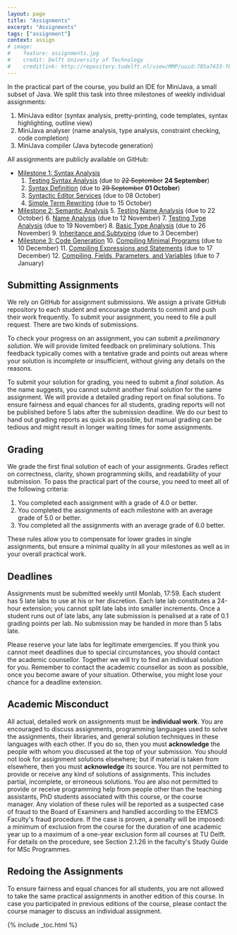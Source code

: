 ```yaml
---
layout: page
title: "Assignments"
excerpt: "Assignments"
tags: ["assignment"]
context: assign
# image:
#    feature: assignments.jpg
#    credit: Delft University of Technology
#    creditlink: http://repository.tudelft.nl/view/MMP/uuid:785a7433-f8b0-40b8-b420-b59d88fc2254
---
```


In the practical part of the course, you build an IDE for MiniJava, a small subset of Java.
We split this task into three milestones of weekly individual assignments:


1. MiniJava editor (syntax analysis, pretty-printing, code templates, syntax highlighting, outline view)
2. MiniJava analyser (name analysis, type analysis, constraint checking, code completion)
3. MiniJava compiler (Java bytecode generation)

All assignments are publicly available on GitHub:

* [Milestone 1: Syntax Analysis](ms1)
  1. [Testing Syntax Analysis](assignments/ms1/lab1.html) (due to ~~22 September~~ **24 September**)
  2. [Syntax Definition](assignments/ms1/lab2.html) (due to ~~29 September~~ **01 October**)
  3. [Syntactic Editor Services](assignments/ms1/lab3.html) (due to 08 October)
  4. [Simple Term Rewriting](assignments/ms1/lab4.html) (due to 15 October)
* [Milestone 2: Semantic Analysis](assignments/ms2)
  5. [Testing Name Analysis](assignments/ms2/lab5.html) (due to 22 October)
  6. [Name Analysis](assignments/ms2/lab6.html) (due to 12 November)
  7. [Testing Type Analysis](assignments/ms2/lab7.html) (due to 19 November)
  8. [Basic Type Analysis](assignments/ms2/lab8.html) (due to 26 November)
  9. [Inheritance and Subtyping](assignments/ms2/lab9.html) (due to 3 December)
* [Milestone 3: Code Generation](assignments/ms3)
  10. [Compiling Minimal Programs](assignments/ms3/lab10.html) (due to 10 December)
  11. [Compiling Expressions and Statements](assignments/ms3/lab11.html) (due to 17 December)
  12. [Compiling, Fields, Parameters, and Variables](assignments/ms3/lab12.html) (due to 7 January)

## Submitting Assignments

We rely on GitHub for assignment submissions.
We assign a private GitHub repository to each student and encourage students to commit and push their work frequently.
To submit your assignment, you need to file a pull request.
There are two kinds of submissions.

To check your progress on an assignment, you can submit a *prelimanary solution*.
We will provide limited feedback on preliminary solutions.
This feedback typically comes with a tentative grade and points out areas where your solution is incomplete or insufficient, without giving any details on the reasons.

To submit your solution for grading, you need to submit a *final solution*.
As the name suggests, you cannot submit another final solution for the same assignment.
We will provide a detailed grading report on final solutions.
To ensure fairness and equal chances for all students, grading reports will not be published before 5 labs after the submission deadline.
We do our best to hand out grading reports as quick as possible, but manual grading can be tedious and might result in longer waiting times for some assignments.

## Grading

We grade the first final solution of each of your assignments.
Grades reflect on correctness, clarity, shown programming skills, and readability of your submission.
To pass the practical part of the course, you need to meet all of the following criteria:

1. You completed each assignment with a grade of 4.0 or better.
2. You completed the assignments of each milestone with an average grade of 5.0 or better.
3. You completed all the assignments with an average grade of 6.0 better.

These rules allow you to compensate for lower grades in single assignments, but ensure a minimal quality in all your milestones as well as in your overall practical work.

## Deadlines

Assignments must be submitted weekly until Monlab, 17:59.
Each student has 5 late labs to use at his or her discretion.
Each late lab constitutes a 24-hour extension; you cannot split late labs into smaller increments.
Once a student runs out of late labs, any late submission is penalised at a rate of 0.1 grading points per lab.
No submission may be handed in more than 5 labs late.

Please reserve your late labs for legitimate emergencies.
If you think you cannot meet deadlines due to special circumstances, you should contact the academic counsellor.
Together we will try to find an individual solution for you.
Remember to contact the academic counsellor as soon as possible, once you become aware of your situation.
Otherwise, you might lose your chance for a deadline extension.

## Academic Misconduct

All actual, detailed work on assignments must be **individual work**.
You are encouraged to discuss assignments, programming languages used to solve the assignments, their libraries, and general solution techniques in these languages with each other.
If you do so, then you must **acknowledge** the people with whom you discussed at the top of your submission.
You should not look for assignment solutions elsewhere; but if material is taken from elsewhere, then you must **acknowledge** its source.
You are not permitted to provide or receive any kind of solutions of assignments.
This includes partial, incomplete, or erroneous solutions.
You are also not permitted to provide or receive programming help from people other than the teaching assistants, PhD students associated with this course, or the course manager.
Any violation of these rules will be reported as a suspected case of fraud to the Board of Examiners and handled according to the EEMCS Faculty's fraud procedure.
If the case is proven, a penalty will be imposed: a minimum of exclusion from the course for the duration of one academic year up to a maximum of a one-year exclusion form all courses at TU Delft.
For details on the procedure, see Section 2.1.26 in the faculty's Study Guide for MSc Programmes.

## Redoing the Assignments

To ensure fairness and equal chances for all students, you are not allowed to take the same practical assignments in another edition of this course.
In case you participated in previous editions of the course, please contact the course manager to discuss an individual assignment.

{% include _toc.html %}
